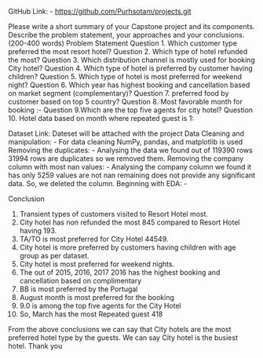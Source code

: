 

GitHub Link: - https://github.com/Purhsotam/projects.git

Please write a short summary of your Capstone project and its components. Describe the problem statement, your approaches and your conclusions. (200-400 words)
Problem Statement
Question 1. Which customer type preferred the most resort hotel?
Question 2. Which type of hotel refunded the most?
Question 3. Which distribution channel is mostly used for booking City hotel?
Question 4. Which type of hotel is preferred by customer having children?
Question 5. Which type of hotel is most preferred for weekend night?
Question 6. Which year has highest booking and cancellation based on market segment (complementary)?
Question 7. preferred food by customer based on top 5 country?
Question 8. Most favorable month for booking :-
Question 9.Which are the top five agents for city hotel?
Question 10. Hotel data based on month where repeated guest is 1:

Dataset Link: Dateset will be attached with the project
Data Cleaning and manipulation: - For data cleaning NumPy, pandas, and matplotlib is used
Removing the duplicates: - Analysing the data we found out of 119390 rows 31994 rows are duplicates so we removed them.
Removing the company column with most nan values: - Analysing the company column we found it has only 5259 values are not nan remaining does not provide any significant data. So, we deleted the column.
Beginning with EDA: - 

Conclusion
1.	Transient types of customers visited to Resort Hotel most.
2.	City hotel has non refunded the most 845 compared to Resort Hotel having 193.
3.	TA/TO is most preferred for City Hotel 44549.
4.	City hotel is more preferred by customers having children with age group as per dataset.
5.	City hotel is most preferred for weekend nights.
6.	The out of 2015, 2016, 2017 2016 has the highest booking and cancellation based on complimentary
7.	BB is most preferred by the Portugal
8.	August month is most preferred for the booking
9.	9.0 is among the top five agents for the City Hotel
10.	So, March has the most Repeated guest 418

From the above conclusions we can say that City hotels are the most preferred hotel type by the guests. We can say City hotel is the busiest hotel.
Thank you
